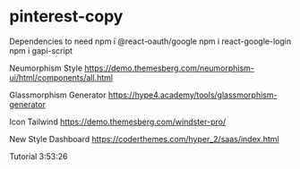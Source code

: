 # pinterest-copy
Dependencies to need
npm i @react-oauth/google
npm i react-google-login
npm i gapi-script

Neumorphism Style
https://demo.themesberg.com/neumorphism-ui/html/components/all.html

Glassmorphism Generator
https://hype4.academy/tools/glassmorphism-generator

Icon Tailwind
https://demo.themesberg.com/windster-pro/

New Style Dashboard
https://coderthemes.com/hyper_2/saas/index.html

Tutorial 3:53:26
